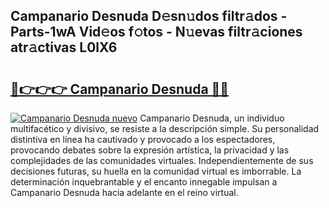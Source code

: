 ## Campanario Desnuda D𝚎sn𝚞dos filtr𝚊dos - Parts-1wA Vid𝚎os f𝚘tos - N𝚞evas filtr𝚊ciones atr𝚊ctivas L0lX6

# <h2><a href="http://mb4ckg8.tromn.icu/?c=Campanario+Desnuda">🔗👉👉👉 Campanario Desnuda 🔗🔗</a></h2>

[![Campanario Desnuda nuevo](https://i.imgur.com/pEAQMta.gif)](http://mb4ckg8.tromn.icu/?c=Campanario+Desnuda)
Campanario Desnuda, un individuo multifacético y divisivo, se resiste a la descripción simple. Su personalidad distintiva en línea ha cautivado y provocado a los espectadores, provocando debates sobre la expresión artística, la privacidad y las complejidades de las comunidades virtuales. Independientemente de sus decisiones futuras, su huella en la comunidad virtual es imborrable. La determinación inquebrantable y el encanto innegable impulsan a Campanario Desnuda hacia adelante en el reino virtual.
